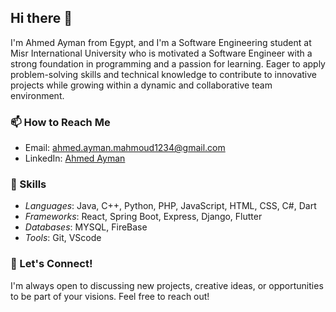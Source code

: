 ## Hi there 👋

I'm Ahmed Ayman from Egypt, and I'm a Software Engineering student at Misr International University who is motivated a Software Engineer with a strong foundation in programming and a passion for learning. Eager to apply problem-solving skills and technical knowledge to contribute to innovative projects while growing within a dynamic and collaborative team environment.

### 📫 How to Reach Me
- Email: [ahmed.ayman.mahmoud1234@gmail.com](mailto:ahmed.ayman.mahmoud1234@gmail.com)
- LinkedIn: [Ahmed Ayman](www.linkedin.com/in/ahmed-ayman-b18889246)

### 💼 Skills
- *Languages*: Java, C++, Python, PHP, JavaScript, HTML, CSS, C#, Dart
- *Frameworks*: React, Spring Boot, Express, Django, Flutter
- *Databases*: MYSQL, FireBase
- *Tools*: Git, VScode

### 💬 Let's Connect!
I'm always open to discussing new projects, creative ideas, or opportunities to be part of your visions. Feel free to reach out!
